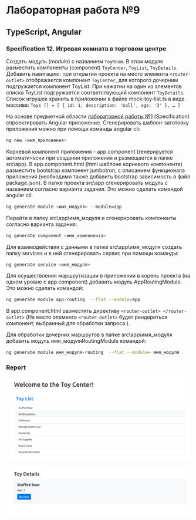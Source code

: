# Лабораторная работа №9

## TypeScript, Angular

### Specification 12. Игровая комната в торговом центре

Создать модуль (module) с названием `ToyRoom`. В этом модуле разместить компоненты (component) `ToyCenter`, `ToyList`, `ToyDetails`. Добавить навигацию: при открытии проекта на место элемента `<router-outlet>` отображается компонент `ToyCenter`, для которого дочерним подгружается компонент ToyList. При нажатии на один из элементов списка ToyList подгружается соответствующий компонент `ToyDetails`. 
Список игрушек хранить в приложении в файле mock-toy-list.ts в виде массива: `Toys [] = [ { id: 1, description: 'ball', age: '3' }, … ]`

На основе предметной области [лабораторной работы №1](https://github.com/petrik33/BSU-Web-Development/tree/main/Lab%201.%20HTML%2C%20CSS) (Specification)
спроектировать Angular приложение. 
Сгенерировать шаблон-заготовку приложения можно при помощи команды angular cli:

```bash
ng new <имя_приложения>
```

Корневой компонент приложения - app.component (генерируется автоматически при создании приложения и размещается в папке src\app). В app.component.html (html шаблоне корневого компонента) разместить bootstrap компонент jumbotron, с описанием функционала приложения (необходимо также добавить bootstrap зависимость в файл package.json).
В папке проекта src\app сгенерировать модуль с названием согласно варианта задания. Это можно сделать командой angular cli:

```bash
ng generate module <имя_модуля> --module=app
```

Перейти в папку src\app\имя_модуля и сгенерировать компоненты согласно варианта задания:

```bash
ng generate component <имя_компонента>
```

Для взаимодействия с данными в папке src\app\имя_модуля создать папку services и в ней сгенерировать сервис при помощи команды:

```bash
ng generate service <имя_модуля>
```

Для осуществления маршрутизации в приложении в корень проекта (на одном уровне с app.component) добавить модуль AppRoutingModule. Это можно сделать командой:

```bash
ng generate module app-routing  --flat --module=app
```

В app.component.html разместить директиву `<router-outlet> </router-outlet>` (На место элемента `<router-outlet>` будет рендериться компонент, выбранный для обработки запроса.).

Для обработки дочерних маршрутов в папке src\app\имя_модуля добавить модуль имя_модуляRoutingModule командой:

```bash
ng generate module имя_модуля-routing  --flat --module= имя_модуля
```

### Report

![Toy Center](../Screenshot%20from%202023-05-18%2023-53-58.png)

![Toy Details](../Screenshot%20from%202023-05-18%2023-54-37.png)
